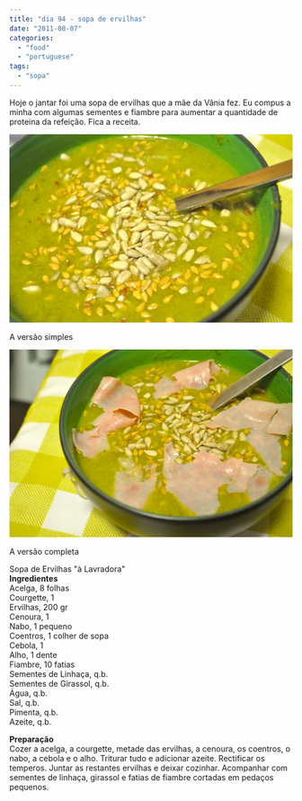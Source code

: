 ```yaml
---
title: "dia 94 - sopa de ervilhas"
date: "2011-08-07"
categories: 
  - "food"
  - "portuguese"
tags: 
  - "sopa"
---
```


Hoje o jantar foi uma sopa de ervilhas que a mãe da Vânia fez. Eu compus a minha com algumas sementes e fiambre para aumentar a quantidade de proteina da refeição. Fica a receita.  
  

[![](images/DSC_1606.jpg)](http://3.bp.blogspot.com/-Ke9M-1nxLOU/Tj8ClzMQVmI/AAAAAAAAEUY/-Z2Lnfaf1bM/s1600/DSC_1606.jpg)

A versão simples

  

[![](images/DSC_1608.jpg)](http://3.bp.blogspot.com/-HB7tAJOoV_E/Tj8Cmb1IshI/AAAAAAAAEUc/zLR7ew-3I6U/s1600/DSC_1608.jpg)

A versão completa

  
  
Sopa de Ervilhas "à Lavradora"  
**Ingredientes**  
Acelga, 8 folhas  
Courgette, 1  
Ervilhas, 200 gr  
Cenoura, 1  
Nabo, 1 pequeno  
Coentros, 1 colher de sopa  
Cebola, 1  
Alho, 1 dente  
Fiambre, 10 fatias  
Sementes de Linhaça, q.b.  
Sementes de Girassol, q.b.  
Água, q.b.  
Sal, q.b.  
Pimenta, q.b.  
Azeite, q.b.  
  
**Preparação**  
Cozer a acelga, a courgette, metade das ervilhas, a cenoura, os coentros, o nabo, a cebola e o alho. Triturar tudo e adicionar azeite. Rectificar os temperos. Juntar as restantes ervilhas e deixar cozinhar. Acompanhar com sementes de linhaça, girassol e fatias de fiambre cortadas em pedaços pequenos.
